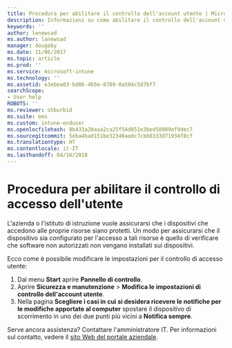 ```yaml
---
title: Procedura per abilitare il controllo dell'account utente | Microsoft Docs
description: Informazioni su come abilitare il controllo dell'account utente per accedere alle risorse aziendali.
keywords: ''
author: lenewsad
ms.author: lanewsad
manager: dougeby
ms.date: 11/06/2017
ms.topic: article
ms.prod: ''
ms.service: microsoft-intune
ms.technology: ''
ms.assetid: e3ebea03-bd06-4b5e-8709-0a504c5d7bf7
searchScope:
- User help
ROBOTS: ''
ms.reviewer: shburbid
ms.suite: ems
ms.custom: intune-enduser
ms.openlocfilehash: 8b433a20aaa2ca25f54d051e3bed58989ef9dec7
ms.sourcegitcommit: 5eba4bad151be32346aedc7cbb0333d71934f8cf
ms.translationtype: HT
ms.contentlocale: it-IT
ms.lasthandoff: 04/16/2018
---
```

# <a name="how-to-enable-user-access-control"></a>Procedura per abilitare il controllo di accesso dell'utente

L'azienda o l'istituto di istruzione vuole assicurarsi che i dispositivi che accedono alle proprie risorse siano protetti. Un modo per assicurarsi che il dispositivo sia configurato per l'accesso a tali risorse è quello di verificare che software non autorizzati non vengano installati sui dispositivi.

Ecco come è possibile modificare le impostazioni per il controllo di accesso utente:

1. Dal menu **Start** aprire **Pannello di controllo**.
2. Aprire **Sicurezza e manutenzione** > **Modifica le impostazioni di controllo dell'account utente**.
3. Nella pagina **Scegliere i casi in cui si desidera ricevere le notifiche per le modifiche apportate al computer** spostare il dispositivo di scorrimento in uno dei due punti più vicini a **Notifica sempre**.

Serve ancora assistenza? Contattare l'amministratore IT. Per informazioni sul contatto, vedere il [sito Web del portale aziendale](https://portal.manage.microsoft.com#HelpDeskDialog).
